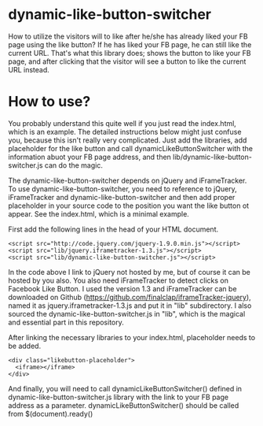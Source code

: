 dynamic-like-button-switcher
============================

How to utilize the visitors will to like after he/she has already liked your FB page using the like button? If he has liked your FB page, he can still like the current URL. That's what this library does; shows the button to like your FB page, and after clicking that the visitor will see a button to like the current URL instead.

How to use?
===========

You probably understand this quite well if you just read the index.html, which is an example. The detailed instructions below might just confuse you, because this isn't really very complicated. Just add the libraries, add placeholder for the like button and call dynamicLikeButtonSwitcher with the information abuot your FB page address, and then lib/dynamic-like-button-switcher.js can do the magic.

The dynamic-like-button-switcher depends on jQuery and iFrameTracker. To use dynamic-like-button-switcher, you need to reference to jQuery, iFrameTracker and dynamic-like-button-switcher and then add proper placeholder in your source code to the position you want the like button ot appear. See the index.html, which is a minimal example.

First add the following lines in the head of your HTML document.
```
<script src="http://code.jquery.com/jquery-1.9.0.min.js"></script>
<script src="lib/jquery.iframetracker-1.3.js"></script>
<script src="lib/dynamic-like-button-switcher.js"></script>
```
In the code above I link to jQuery not hosted by me, but of course it can be hosted by you also. You also need iFrameTracker to detect clicks on Facebook Like Button. I used the version 1.3 and iFrameTracker can be downloaded on Github (https://github.com/finalclap/iframeTracker-jquery), named it as jquery.iframetracker-1.3.js and put it in "lib" subdirectory. I also sourced the dynamic-like-button-switcher.js in "lib", which is the magical and essential part in this repository.

After linking the necessary libraries to your index.html, placeholder needs to be added.
```
<div class="likebutton-placeholder">
  <iframe></iframe>
</div> 
```
And finally, you will need to call dynamicLikeButtonSwitcher() defined in dynamic-like-button-switcher.js library with the link to your FB page address as a parameter. dynamicLikeButtonSwitcher() should be called from $(document).ready()
